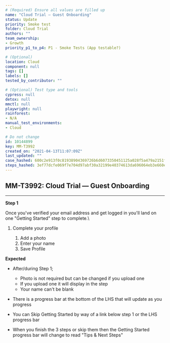 ```yaml
---
# (Required) Ensure all values are filled up
name: "Cloud Trial — Guest Onboarding"
status: Update
priority: Smoke test
folder: Cloud Trial
authors: ""
team_ownership: 
- Growth
priority_p1_to_p4: P1 - Smoke Tests (App testable?)

# (Optional)
location: Cloud
component: null
tags: []
labels: []
tested_by_contributor: ""

# (Optional) Test type and tools
cypress: null
detox: null
mmctl: null
playwright: null
rainforest: 
- N/A
manual_test_environments:
- Cloud

# Do not change
id: 10144899
key: MM-T3992
created_on: "2021-04-13T11:07:09Z"
last_updated: ""
case_hashed: 600c2e913f0c81938904369726b6d6073350451125a028f5a479a2151ff92fbdd55f39638a747edbf680a5ddd7cbce01
steps_hashed: 3ef77dcfe069f7e704d97abf30a32199e40374613da696064eb3e660eb65293a555fac31d12e34e40c112d2bd5d67afe
---
```


<!-- (Auto-generated) Based on frontmatter's "key" and "name" -->

## MM-T3992: Cloud Trial — Guest Onboarding

---

**Step 1**

Once you've verified your email address and get logged in you'll land on one "Getting Started" step to complete.\\

1. Complete your profile

   1. Add a photo
   2. Enter your name
   3. Save Profile

**Expected**

- After/during Step 1;

  - Photo is not required but can be changed if you upload one
  - If you upload one it will display in the step
  - Your name can't be blank

- There is a progress bar at the bottom of the LHS that will update as you progress

- You can Skip Getting Started by way of a link below step 1 or the LHS progress bar

- When you finish the 3 steps or skip them then the Getting Started progress bar will change to read "Tips & Next Steps"
